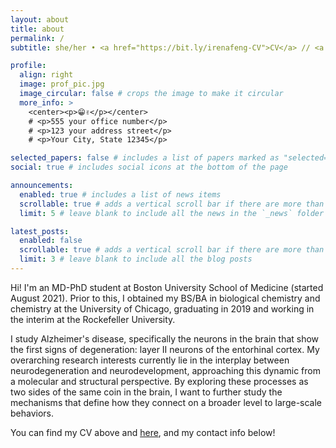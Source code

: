 ```yaml
---
layout: about
title: about
permalink: /
subtitle: she/her • <a href="https://bit.ly/irenafeng-CV">CV</a> // <a href="https://www.bumc.bu.edu/mdphd">BUSM MD-PhD</a> • <a href="https://www.bumc.bu.edu/anatneuro/">Anatomy & Neurobiology</a> • <a href="https://www.bumc.bu.edu/anatneuro/roussarie-lab/">Roussarie Lab</a>

profile:
  align: right
  image: prof_pic.jpg
  image_circular: false # crops the image to make it circular
  more_info: >
    <center><p>😁✌</p></center>
    # <p>555 your office number</p>
    # <p>123 your address street</p>
    # <p>Your City, State 12345</p>

selected_papers: false # includes a list of papers marked as "selected={true}"
social: true # includes social icons at the bottom of the page

announcements:
  enabled: true # includes a list of news items
  scrollable: true # adds a vertical scroll bar if there are more than 3 news items
  limit: 5 # leave blank to include all the news in the `_news` folder

latest_posts:
  enabled: false
  scrollable: true # adds a vertical scroll bar if there are more than 3 new posts items
  limit: 3 # leave blank to include all the blog posts
---
```


Hi! I'm an MD-PhD student at Boston University School of Medicine (started August 2021). Prior to this, I obtained my BS/BA in biological chemistry and chemistry at the University of Chicago, graduating in 2019 and working in the interim at the Rockefeller University.

I study Alzheimer's disease, specifically the neurons in the brain that show the first signs of degeneration: layer II neurons of the entorhinal cortex. My overarching research interests currently lie in the interplay between neurodegeneration and neurodevelopment, approaching this dynamic from a molecular and structural perspective. By exploring these processes as two sides of the same coin in the brain, I want to further study the mechanisms that define how they connect on a broader level to large-scale behaviors.

You can find my CV above and [here](https://bit.ly/irenafeng-CV), and my contact info below!
